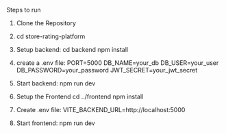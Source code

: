 Steps to run

1. Clone the Repository

2. cd store-rating-platform

3. Setup backend:
   cd backend
   npm install

4. create a .env file:
   PORT=5000
   DB_NAME=your_db
   DB_USER=your_user
   DB_PASSWORD=your_password
   JWT_SECRET=your_jwt_secret

5. Start backend:
   npm run dev

6. Setup the Frontend
   cd ../frontend
   npm install

7. Create .env file:
   VITE_BACKEND_URL=http://localhost:5000

8. Start frontend:
   npm run dev
